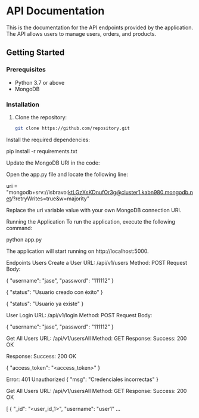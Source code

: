 # API Documentation

This is the documentation for the API endpoints provided by the application. The API allows users to manage users, orders, and products.

## Getting Started

### Prerequisites

- Python 3.7 or above
- MongoDB

### Installation

1. Clone the repository:

   ```bash
   git clone https://github.com/repository.git

Install the required dependencies:

pip install -r requirements.txt


Update the MongoDB URI in the code:

Open the app.py file and locate the following line:

uri = "mongodb+srv://isbravo:ktLGzXsKDnufOr3g@cluster1.kabn980.mongodb.net/?retryWrites=true&w=majority"

Replace the uri variable value with your own MongoDB connection URI.

Running the Application
To run the application, execute the following command:

python app.py


The application will start running on http://localhost:5000.

Endpoints
Users
Create a User
URL: /api/v1/users
Method: POST
Request Body:

{
  "username": "jase",
  "password": "111112"
}

{
  "status": "Usuario creado con éxito"
}

{
  "status": "Usuario ya existe"
}


User Login
URL: /api/v1/login
Method: POST
Request Body:

{
  "username": "jase",
  "password": "111112"
}

Get All Users
URL: /api/v1/usersAll
Method: GET
Response:
Success: 200 OK


Response:
Success: 200 OK

{
  "access_token": "<access_token>"
}

Error: 401 Unauthorized
{
  "msg": "Credenciales incorrectas"
}

Get All Users
URL: /api/v1/usersAll
Method: GET
Response:
Success: 200 OK

[
  {
    "_id": "<user_id_1>",
    "username": "user1"
    ...
